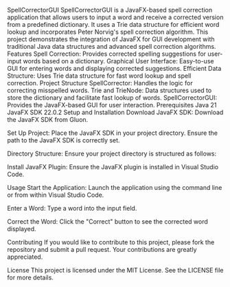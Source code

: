 SpellCorrectorGUI
SpellCorrectorGUI is a JavaFX-based spell correction application that allows users to input a word and receive a corrected version from a predefined dictionary. It uses a Trie data structure for efficient word lookup and incorporates Peter Norvig's spell correction algorithm. This project demonstrates the integration of JavaFX for GUI development with traditional Java data structures and advanced spell correction algorithms.
Features
Spell Correction: Provides corrected spelling suggestions for user-input words based on a dictionary.
Graphical User Interface: Easy-to-use GUI for entering words and displaying corrected suggestions.
Efficient Data Structure: Uses Trie data structure for fast word lookup and spell correction.
Project Structure
SpellCorrector: Handles the logic for correcting misspelled words.
Trie and TrieNode: Data structures used to store the dictionary and facilitate fast lookup of words.
SpellCorrectorGUI: Provides the JavaFX-based GUI for user interaction.
Prerequisites
Java 21
JavaFX SDK 22.0.2
Setup and Installation
Download JavaFX SDK:
Download the JavaFX SDK from Gluon.

Set Up Project:
Place the JavaFX SDK in your project directory. Ensure the path to the JavaFX SDK is correctly set.

Directory Structure:
Ensure your project directory is structured as follows:


Install JavaFX Plugin:
Ensure the JavaFX plugin is installed in Visual Studio Code.


Usage
Start the Application:
Launch the application using the command line or from within Visual Studio Code.

Enter a Word:
Type a word into the input field.

Correct the Word:
Click the "Correct" button to see the corrected word displayed.

Contributing
If you would like to contribute to this project, please fork the repository and submit a pull request. Your contributions are greatly appreciated.

License
This project is licensed under the MIT License. See the LICENSE file for more details.


